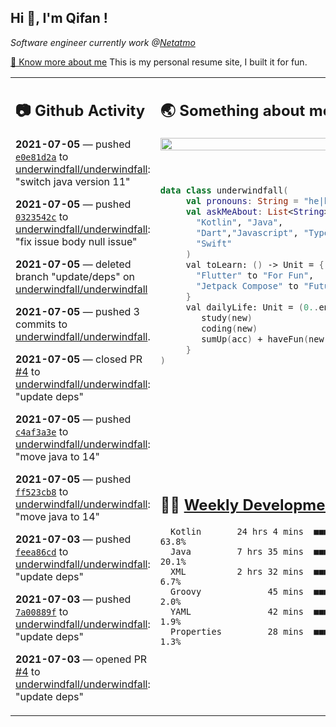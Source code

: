 <h2> Hi 👋, I'm Qifan ! </h2>
<p><em>Software engineer currently work @<a href="https://www.netatmo.com">Netatmo</a>
</em></p><p><a href="https://qifanyang.com/resume" target="_blank"> 🔭 Know more about me</a> This is my personal resume site, I built it for fun.</p>
<table><tr><td valign="top" rowspan="2">

 ## 📷 Github Activity
 <!-- githubActivity starts -->
  **2021-07-05** — pushed [`e0e81d2a`](https://github.com/underwindfall/underwindfall/commit/e0e81d2a50074058497ce38eac2739d125e421f6) to [underwindfall/underwindfall](https://api.github.com/repos/underwindfall/underwindfall): "switch java version 11"

  **2021-07-05** — pushed [`0323542c`](https://github.com/underwindfall/underwindfall/commit/0323542cedaaa74300c519f6784d0d0d8e0b0d82) to [underwindfall/underwindfall](https://api.github.com/repos/underwindfall/underwindfall): "fix issue body null issue"

  **2021-07-05** — deleted branch "update/deps" on [underwindfall/underwindfall](https://api.github.com/repos/underwindfall/underwindfall)

  **2021-07-05** — pushed 3 commits to [underwindfall/underwindfall](https://api.github.com/repos/underwindfall/underwindfall).

  **2021-07-05** — closed PR [#4](https://api.github.com/repos/underwindfall/underwindfall/pulls/4) to [underwindfall/underwindfall](https://api.github.com/repos/underwindfall/underwindfall): "update deps"

  **2021-07-05** — pushed [`c4af3a3e`](https://github.com/underwindfall/underwindfall/commit/c4af3a3e9ed89a0269d1d0a7e22ac59909427ff2) to [underwindfall/underwindfall](https://api.github.com/repos/underwindfall/underwindfall): "move java to 14"

  **2021-07-05** — pushed [`ff523cb8`](https://github.com/underwindfall/underwindfall/commit/ff523cb894ff0fe4178c78ecfdd34ce8ebf144fc) to [underwindfall/underwindfall](https://api.github.com/repos/underwindfall/underwindfall): "move java to 14"

  **2021-07-03** — pushed [`feea86cd`](https://github.com/underwindfall/underwindfall/commit/feea86cdce5c2dd24908b946161f27a7594d26a6) to [underwindfall/underwindfall](https://api.github.com/repos/underwindfall/underwindfall): "update deps"

  **2021-07-03** — pushed [`7a00889f`](https://github.com/underwindfall/underwindfall/commit/7a00889f6eaf262e1a3c128796613116c4ac3935) to [underwindfall/underwindfall](https://api.github.com/repos/underwindfall/underwindfall): "update deps"

  **2021-07-03** — opened PR [#4](https://api.github.com/repos/underwindfall/underwindfall/pulls/4) to [underwindfall/underwindfall](https://api.github.com/repos/underwindfall/underwindfall): "update deps"
 <!-- githubActivity ends -->
 </td><td valign="top">

 ## 🌏 Something about me
 <!-- profile starts -->
 <a href="https://github.com/underwindfall" width="100%">
   <img src="http://github-readme-streak-stats.herokuapp.com?user=underwindfall&theme=algolia&hide_border=true&dates=30DD8A&background=00000000" width="100%"/>
 </a>
 <br/>
 <br/>
 <br/>

 ```kotlin
 data class underwindfall(
      val pronouns: String = "he|him",
      val askMeAbout: List<String> = listOf(
        "Kotlin", "Java",
        "Dart","Javascript", "Typescript",
        "Swift"
      )
      val toLearn: () -> Unit = {
        "Flutter" to "For Fun",
        "Jetpack Compose" to "Future"
      }
      val dailyLife: Unit = (0..end).reduce { acc, new ->
         study(new)
         coding(new)
         sumUp(acc) + haveFun(new)
      }
 )
 ```
 <!-- profile ends -->
 </td></tr><tr><td valign="top">

 ## 🏊‍♂️ <a href="https://gist.github.com/underwindfall/377ee88ba1fabd1e93516e48ca9c61eb" target="_blank">Weekly Development Breakdown</a>
  <!-- codeTime starts -->
  ```text
    Kotlin       24 hrs 4 mins  ■■■■■■■■■■■■■■■■■■▦□□□□□  63.8%
    Java         7 hrs 35 mins  ■■■■■■■■◱□□□□□□□□□□□□□□□  20.1%
    XML          2 hrs 32 mins  ■■■■■□□□□□□□□□□□□□□□□□□□   6.7%
    Groovy             45 mins  ■■■■□□□□□□□□□□□□□□□□□□□□   2.0%
    YAML               42 mins  ■■■■□□□□□□□□□□□□□□□□□□□□   1.9%
    Properties         28 mins  ■■■▦□□□□□□□□□□□□□□□□□□□□   1.3%
  ```
  <!-- codeTime starts -->
  </td></tr></table>